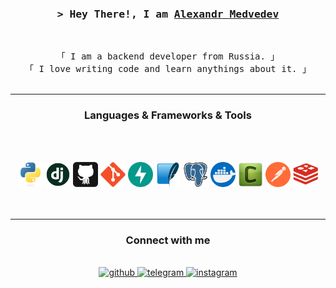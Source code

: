 <h3 align="center">
        <samp>&gt; Hey There!, I am
                <b><a target="_blank" href="https://github.com/Alexmdvdv">Alexandr Medvedev</a></b>
        </samp>
</h3>

<br>

<p align="center">
        <!-- Intro -->
        <samp>
                「 I am a backend developer from Russia. 」
                <br>
                「 I love writing code and learn anythings about it. </b> 」
                <br>
                <br>
        </samp>
</p>


<hr>
<h3 align="center"> Languages & Frameworks & Tools  </h3>
<br>
<br>

<p align="center">
 <code><img title="C" height="40" src="images/python-original.svg"></code>
 <code><img title="C" height="40" src="images/django.png"></code>
 <code><img title="C" height="40" src="images/45_github-tile.e1be128b4e.svg"></code>
 <code><img title="C" height="40" src="images/git-original.svg"></code>
 <code><img title="C" height="40" src="images/fastapi.svg"></code>
 <code><img title="C" height="40" src="images/Sqlite-square-icon.svg.png"></code>
 <code><img title="C" height="40" src="images/postgresql.svg"></code>
 <code><img title="C" height="40" src="images/919853.png"></code>
 <code><img title="C" height="40" src="images/celery.png"></code>
 <code><img title="C" height="40" src="images/postman-icon.svg"></code>
 <code><img title="C" height="40" src="images/redis_plain_wordmark_logo_icon_14635.png"></code>

<br>
<br>
<br>

<hr>
<h3 align="center"> Connect with me   </h3>
<br>


<div align="center">
<a href="https://github.com/Alexmdvdv" target="_blank">
<img src=https://img.shields.io/badge/github-%2324292e.svg?&style=for-the-badge&logo=github&logoColor=white alt=github style="margin-bottom: 5px;" />
</a>
<a href="https://t.me/alxmdvdvvch" target="_blank">
<img src=https://img.shields.io/badge/telegram-%2324292e.svg?&style=for-the-badge&logo=telegram&logoColor=blue alt=telegram style="margin-bottom: 5px;" />
</a>
<a href="mailto:alex.mmdvdvv@gmail.com" target="_blank">
<img src=https://img.shields.io/badge/gmail-%2324292e.svg?&style=for-the-badge&logo=gmail&logoColor=red alt=instagram style="margin-bottom: 5px;" />
</a>
